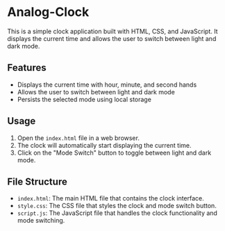 # Analog-Clock

This is a simple clock application built with HTML, CSS, and JavaScript. It displays the current time and allows the user to switch between light and dark mode.

## Features

- Displays the current time with hour, minute, and second hands
- Allows the user to switch between light and dark mode
- Persists the selected mode using local storage

## Usage

1. Open the `index.html` file in a web browser.
2. The clock will automatically start displaying the current time.
3. Click on the "Mode Switch" button to toggle between light and dark mode.

## File Structure

- `index.html`: The main HTML file that contains the clock interface.
- `style.css`: The CSS file that styles the clock and mode switch button.
- `script.js`: The JavaScript file that handles the clock functionality and mode switching.
